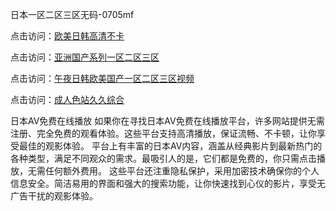 日本一区二区三区无码-0705mf

点击访问：<a href="https://tfda.pages.dev/">欧美日韩高清不卡</a>

点击访问：<a href="https://bsdf-5f5.pages.dev/">亚洲国产系列一区二区三区</a>

点击访问：<a href="https://cfad.pages.dev/">午夜日韩欧美国产一区二区三区视频</a>

点击访问：<a href="https://gfd-5xg.pages.dev/">成人色站久久综合</a>

日本AV免费在线播放
如果你在寻找日本AV免费在线播放平台，许多网站提供无需注册、完全免费的观看体验。这些平台支持高清播放，保证流畅、不卡顿，让你享受最佳的观影体验。
平台上有丰富的日本AV内容，涵盖从经典影片到最新热门的各种类型，满足不同观众的需求。最吸引人的是，它们都是免费的，你只需点击播放，无需任何额外费用。
这些平台还注重隐私保护，采用加密技术确保你的个人信息安全。简洁易用的界面和强大的搜索功能，让你快速找到心仪的影片，享受无广告干扰的观影体验。

<span style="display:none;">[Canonical link](http://github.com/hh20250705/hh2 ）</span>


